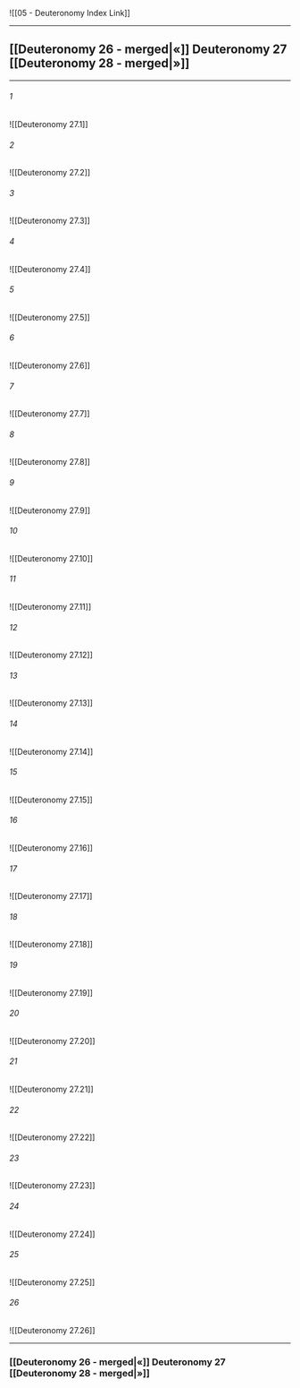 ![[05 - Deuteronomy Index Link]]

---
##  [[Deuteronomy 26 - merged|«]] Deuteronomy 27 [[Deuteronomy 28 - merged|»]]

---

###### 1
![[Deuteronomy 27.1]] 

###### 2
![[Deuteronomy 27.2]] 

###### 3
![[Deuteronomy 27.3]] 

###### 4
![[Deuteronomy 27.4]]

###### 5 
![[Deuteronomy 27.5]] 

###### 6
![[Deuteronomy 27.6]] 

###### 7
![[Deuteronomy 27.7]] 

###### 8
![[Deuteronomy 27.8]] 

###### 9
![[Deuteronomy 27.9]] 

###### 10
![[Deuteronomy 27.10]] 

###### 11
![[Deuteronomy 27.11]] 

###### 12
![[Deuteronomy 27.12]]

###### 13
![[Deuteronomy 27.13]] 

###### 14
![[Deuteronomy 27.14]] 

###### 15
![[Deuteronomy 27.15]]

###### 16
![[Deuteronomy 27.16]] 

###### 17
![[Deuteronomy 27.17]]

###### 18
![[Deuteronomy 27.18]] 

###### 19
![[Deuteronomy 27.19]] 

###### 20
![[Deuteronomy 27.20]]

###### 21
![[Deuteronomy 27.21]] 

###### 22
![[Deuteronomy 27.22]] 

###### 23
![[Deuteronomy 27.23]]

###### 24
![[Deuteronomy 27.24]] 

###### 25
![[Deuteronomy 27.25]]

###### 26
![[Deuteronomy 27.26]] 


---
###  [[Deuteronomy 26 - merged|«]] Deuteronomy 27 [[Deuteronomy 28 - merged|»]]